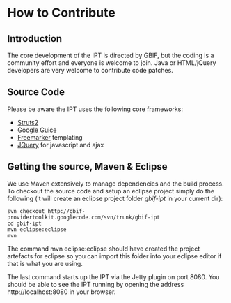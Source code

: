 
# How to Contribute

## Introduction
The core development of the IPT is directed by GBIF, but the coding is a community effort and everyone is welcome to join. Java or HTML/jQuery developers are very welcome to contribute code patches.

## Source Code
Please be aware the IPT uses the following core frameworks:
  * [Struts2](http://struts.apache.org/2.x/index.html)
  * [Google Guice](http://code.google.com/p/google-guice/)
  * [Freemarker](http://freemarker.sourceforge.net/docs/) templating
  * [JQuery](http://jquery.com/) for javascript and ajax

## Getting the source, Maven & Eclipse
We use Maven extensively to manage dependencies and the build process.
To checkout the source code and setup an eclipse project simply do the following (it will create an eclipse project folder _gbif-ipt_ in your current dir):
```
svn checkout http://gbif-providertoolkit.googlecode.com/svn/trunk/gbif-ipt
cd gbif-ipt
mvn eclipse:eclipse
mvn
```

The command mvn eclipse:eclipse should have created the project artefacts for eclipse so you can import this folder into your eclipse editor if that is what you are using.

The last command starts up the IPT via the Jetty plugin on port 8080.
You should be able to see the IPT running by opening the address http://localhost:8080 in your browser.
